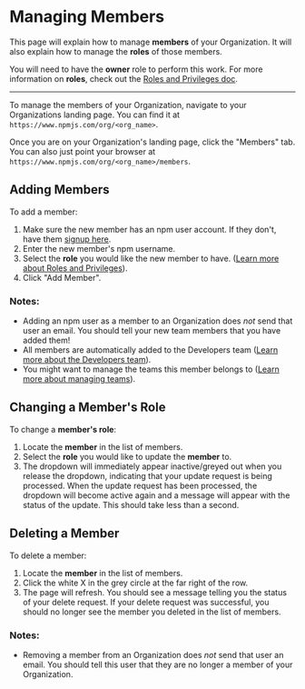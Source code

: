 # Managing Members

This page will explain how to manage **members** of your Organization. It
will also explain how to manage the **roles** of those members.

You will need to have the **owner** role to perform this work. For more
information on **roles**, check out the [Roles and Privileges doc].

<hr/>

To manage the members of your Organization, navigate to your Organizations
landing page. You can find it at `https://www.npmjs.com/org/<org_name>`.

Once you are on your Organization's landing page, click the "Members" tab.
You can also just point your browser at 
`https://www.npmjs.com/org/<org_name>/members`.

## Adding Members

To add a member:

1. Make sure the new member has an npm user account. If they don't, have them
  [signup here].
2. Enter the new member's npm username.
3. Select the **role** you would like the new member to have.
  ([Learn more about Roles and Privileges]).
4. Click "Add Member".

### Notes:

- Adding an npm user as a member to an Organization does *not* send that
  user an email. You should tell your new team members that you have 
  added them!
- All members are automatically added to the Developers team 
([Learn more about the Developers team]).
- You might want to manage the teams this member belongs to
([Learn more about managing teams]). 

## Changing a Member's Role

To change a **member's role**:

1. Locate the **member** in the list of members. 
2. Select the **role** you would like to update the **member** to.
3. The dropdown will immediately appear inactive/greyed out when you release the
  dropdown, indicating that your update request is being processed. When the update
  request has been processed, the dropdown will become active again and a message will
  appear with the status of the update. This should take less than a second.

## Deleting a Member

To delete a member:

1. Locate the **member** in the list of members.
2. Click the white X in the grey circle at the far right of the row.
3. The page will refresh. You should see a message telling you the status of your
  delete request. If your delete request was successful, you should no longer see
  the member you deleted in the list of members.

### Notes:

- Removing a member from an Organization does *not* send that user an email. You
  should tell this user that they are no longer a member of your Organization.

[Learn more about Roles and Privileges]: roles-and-privileges.md
[Roles and Privileges doc]: roles-and-privileges.md 
[signup here]: https://www.npmjs.com/signup
[Learn more about the Developers Team]: the-developers-team.md 
[Learn more about Managing Teams]: managing-teams.md
